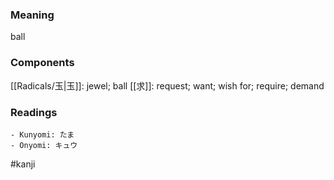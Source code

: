 ### Meaning

ball

### Components

[[Radicals/玉|玉]]: jewel; ball [[求]]: request; want; wish for; require; demand

### Readings

```
- Kunyomi: たま
- Onyomi: キュウ
```

#kanji